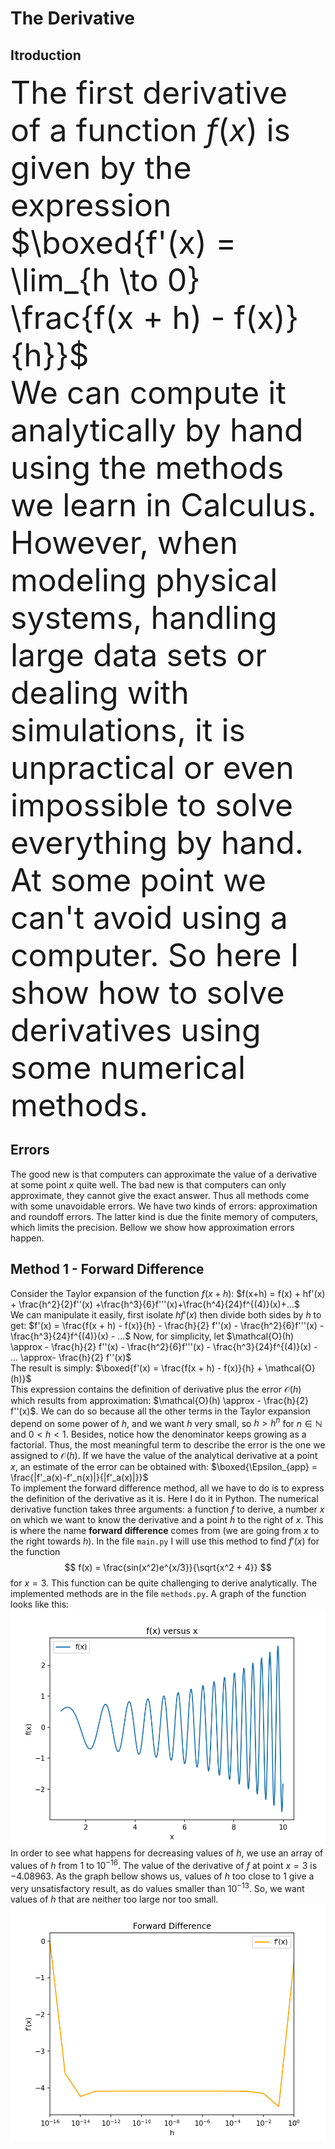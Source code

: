 ﻿# The Derivative
## Itroduction
<span style="font-size: 50px">The first derivative of a function $f(x)$ is given by the expression 
$\boxed{f'(x) = \lim_{h \to 0} \frac{f(x + h) - f(x)}{h}}$<br>We can compute it analytically by hand using the methods we learn in Calculus. However, when modeling physical systems, handling large data sets or dealing with simulations, it is unpractical or even impossible to solve everything by hand. At some point we can't avoid using a computer. So here I show how to solve derivatives using some numerical methods.<span>
## Errors
The good new is that computers can approximate the value of a derivative at some point $x$ quite well. The bad new is that computers can only approximate, they cannot give the exact answer. Thus all methods come with some unavoidable errors. We have two kinds of errors: approximation and roundoff errors. The latter kind is due the finite memory of computers, which limits the precision. Bellow we show how approximation errors happen.
## Method 1 - Forward Difference
Consider the Taylor expansion of the function $f(x + h)$:
$f(x+h) = f(x) + hf'(x) + \frac{h^2}{2}f''(x) +\frac{h^3}{6}f'''(x)+\frac{h^4}{24}f^{(4)}(x)+...$<br>
We can manipulate it easily, first isolate $hf'(x)$ then divide both sides by $h$ to get:
$f'(x) = \frac{f(x + h) - f(x)}{h} - \frac{h}{2} f''(x) - \frac{h^2}{6}f'''(x) - \frac{h^3}{24}f^{(4)}(x) - ...$
Now, for simplicity, let
$\mathcal{O}(h) \approx - \frac{h}{2} f''(x) - \frac{h^2}{6}f'''(x) - \frac{h^3}{24}f^{(4)}(x) - ... \approx- \frac{h}{2} f''(x)$<br>
The result is simply:
$\boxed{f'(x) = \frac{f(x + h) - f(x)}{h} + \mathcal{O}(h)}$<br>
This expression contains the definition of derivative plus the error $\mathcal{O}(h)$ which results from approximation: $\mathcal{O}(h) \approx - \frac{h}{2} f''(x)$. We can do so because all the other terms in the Taylor expansion depend on some power of $h$, and we want $h$ very small, so $h > h^n$ for $n \in \mathbb{N}$ and $0 < h < 1$. Besides, notice how the denominator keeps growing as a factorial. Thus, the most meaningful term to describe the error is the one we assigned to $\mathcal{O}(h)$.
If we have the value of the analytical derivative at a point $x$, an estimate of the error can be obtained with:
$\boxed{\Epsilon_{app} = \frac{|f'_a(x)-f'_n(x)|}{|f'_a(x)|}}$<br>
To implement the forward difference method, all we have to do is to express the definition of the derivative as it is. Here I do it in Python. The numerical derivative function takes three arguments: a function $f$ to derive, a number $x$ on which we want to know the derivative and  a point $h$ to the right of $x$. This is where the name **forward difference** comes from (we are going from $x$ to the right towards $h$). 
In the file ``main.py`` I will use this method to find $f'(x)$ for the function
$$
	f(x) = \frac{sin(x^2)e^{x/3}}{\sqrt{x^2 + 4}}
$$
for $x = 3$. This function can be quite challenging to derive analytically. The implemented methods are in the file ``methods.py``. A graph of the function looks like this:
![The function f.](images/graph_01.png)
In order to see what happens for decreasing values of $h$, we use an array of values of $h$ from $1$ to $10^{-16}$.  The value of the derivative of $f$ at point $x=3$ is $-4.08963$. As the graph bellow shows us, values of $h$ too close to 1 give a very unsatisfactory result, as do values smaller than $10^{-13}$. So, we want values of $h$ that are neither too large nor too small.
![Derivative of the function f using the forward difference method.](images/graph_02.png)

